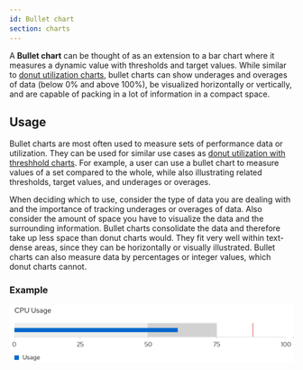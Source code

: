 ```yaml
---
id: Bullet chart
section: charts
---
```

A **Bullet chart** can be thought of as an extension to a bar chart where it measures a dynamic value with thresholds and target values. While similar to [donut utilization charts](/charts/donut-utilization-chart), bullet charts can show underages and overages of data (below 0% and above 100%), be visualized horizontally or vertically, and are capable of packing in a lot of information in a compact space. 

## Usage
Bullet charts are most often used to measure sets of performance data or utilization. They can be used for similar use cases as [donut utilization with threshhold charts](/charts/donut-utilization-chart#donut-utilization-threshold-examples). For example, a user can use a bullet chart to measure values of a set compared to the whole, while also illustrating related thresholds, target values, and underages or overages. 

When deciding which to use, consider the type of data you are dealing with and the importance of tracking underages or overages of data. Also consider the amount of space you have to visualize the data and the surrounding information. Bullet charts consolidate the data and therefore take up less space than donut charts would. They fit very well within text-dense areas, since they can be horizontally or visually illustrated. Bullet charts can also measure data by percentages or integer values, which donut charts cannot.

### Example
<img src="./img/bullet-chart.png" alt="Bullet chart" width="633"/>